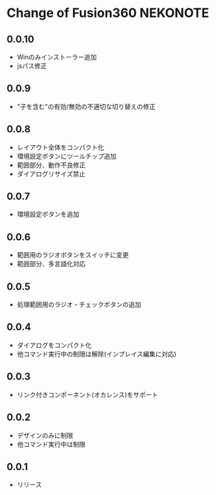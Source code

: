 # Change of Fusion360 NEKONOTE

## 0.0.10
+ Winのみインストーラー追加
+ jsパス修正

## 0.0.9
+ "子を含む"の有効/無効の不適切な切り替えの修正

## 0.0.8
+ レイアウト全体をコンパクト化
+ 環境設定ボタンにツールチップ追加
+ 範囲部分、動作不良修正
+ ダイアログリサイズ禁止

## 0.0.7
+ 環境設定ボタンを追加

## 0.0.6
+ 範囲用のラジオボタンをスイッチに変更
+ 範囲部分、多言語化対応

## 0.0.5
+ 処理範囲用のラジオ・チェックボタンの追加

## 0.0.4
+ ダイアログをコンパクト化
+ 他コマンド実行中の制限は解除(インプレイス編集に対応)

## 0.0.3
+ リンク付きコンポーネント(オカレンス)をサポート

## 0.0.2
+ デザインのみに制限
+ 他コマンド実行中は制限

## 0.0.1
+ リリース